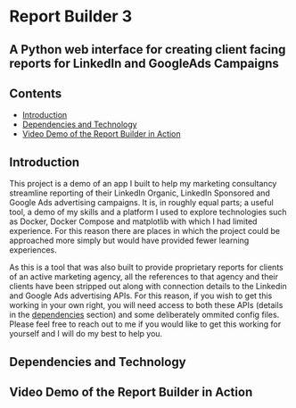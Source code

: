 # Report Builder 3
## A Python web interface for creating client facing reports for LinkedIn and GoogleAds Campaigns

## Contents
* [Introduction](#introduction)
* [Dependencies and Technology](#dependencies)
* [Video Demo of the Report Builder in Action](#viddemo)

## Introduction<a name="Introduction"></a>
This project is a demo of an app I built to help my marketing consultancy streamline reporting of their LinkedIn Organic, LinkedIn Sponsored and Google Ads advertising campaigns. It is, in roughly equal parts; a useful tool, a demo of my skills and a platform I used to explore technologies such as Docker, Docker Compose and matplotlib with which I had limited experience. For this reason there are places in which the project could be approached more simply but would have provided fewer learning experiences. 

As this is a tool that was also built to provide proprietary reports for clients of an active marketing agency, all the references to that agency and their clients have been stripped out along with connection details to the Linkedin and Google Ads advertising APIs. For this reason, if you wish to get this working in your own right, you will need access to both these APIs (details in the [dependencies](#dependencies) section) and some deliberately ommited config files. Please feel free to reach out to me if you would like to get this working for yourself and I will do my best to help you.


## Dependencies and Technology<a name="dependencies"></a>

## Video Demo of the Report Builder in Action<a name="viddemo"></a>




